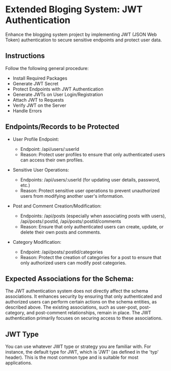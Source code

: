 # Extended Bloging System: JWT Authentication
Enhance the blogging system project by implementing JWT (JSON Web Token) authentication to secure sensitive endpoints and protect user data.

## Instructions
Follow the following general procedure:
- Install Required Packages
- Generate JWT Secret
- Protect Endpoints with JWT Authentication
- Generate JWTs on User Login/Registration
- Attach JWT to Requests
- Verify JWT on the Server
- Handle Errors

## Endpoints/Records to be Protected
- User Profile Endpoint:
    - Endpoint: /api/users/:userId
    - Reason: Protect user profiles to ensure that only authenticated users can access their own profiles.

- Sensitive User Operations:
    - Endpoints: /api/users/:userId (for updating user details, password, etc.)
    - Reason: Protect sensitive user operations to prevent unauthorized users from modifying another user's information.

- Post and Comment Creation/Modification:

    - Endpoints: /api/posts (especially when associating posts with users), /api/posts/:postId, /api/posts/:postId/comments
    - Reason: Ensure that only authenticated users can create, update, or delete their own posts and comments.
    
- Category Modification:

    -  Endpoint: /api/posts/:postId/categories
    - Reason: Protect the creation of categories for a post to ensure that only authorized users can modify post categories.


## Expected Associations for the Schema:

The JWT authentication system does not directly affect the schema associations. It enhances security by ensuring that only authenticated and authorized users can perform certain actions on the schema entities, as described above. The existing associations, such as user-post, post-category, and post-comment relationships, remain in place. The JWT authentication primarily focuses on securing access to these associations.

## JWT Type
You can use whatever JWT type or strategy you are familiar with. For instance, the default type for JWT, which is 'JWT' (as defined in the 'typ' header). This is the most common type and is suitable for most applications.